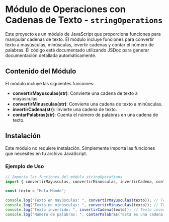 # Módulo de Operaciones con Cadenas de Texto - `stringOperations`
 
Este proyecto es un módulo de JavaScript que proporciona funciones para manipular cadenas de texto. El módulo incluye funciones para convertir texto a mayúsculas, minúsculas, invertir cadenas y contar el número de palabras. El código está documentado utilizando JSDoc para generar documentación detallada automáticamente.
 
## Contenido del Módulo
 
El módulo incluye las siguientes funciones:
 
- **convertirMayusculas(str)**: Convierte una cadena de texto a mayúsculas.
- **convertirMinusculas(str)**: Convierte una cadena de texto a minúsculas.
- **invertirCadena(str)**: Invierte una cadena de texto.
- **contarPalabras(str)**: Cuenta el número de palabras en una cadena de texto.
 
## Instalación
 
Este módulo no requiere instalación. Simplemente importa las funciones que necesites en tu archivo JavaScript.
 
### Ejemplo de Uso
 
```javascript
// Importa las funciones del módulo stringOperations
import { convertirMayusculas, convertirMinusculas, invertirCadena, contarPalabras } from './stringOperations.js';
 
const texto = "Hola Mundo";
 
console.log("Texto en mayúsculas: ", convertirMayusculas(texto)); // Texto en mayúsculas: HOLA MUNDO
console.log("Texto en minúsculas: ", convertirMinusculas(texto)); // Texto en minúsculas: hola mundo
console.log("Texto invertido: ", invertirCadena(texto)); // Texto invertido: odnuM aloH
console.log("Número de palabras: ", contarPalabras("Esta es una cadena de ejemplo.")); // Número de palabras: 6